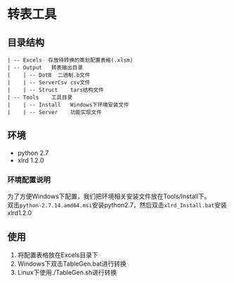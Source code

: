 
# 转表工具
## 目录结构
```
| -- Excels  存放待转换的策划配置表格(.xlsm)  
| -- Output   转表输出目录  
|    | -- DotB  二进制.b文件
|    | -- ServerCsv csv文件
|    | -- Struct    tars结构文件
| -- Tools    工具目录 
|    | -- Install   Windows下环境安装文件
|    | -- Server    功能实现文件
```
## 环境
* python 2.7
* xlrd 1.2.0
### 环境配置说明
为了方便Windows下配置，我们把环境相关安装文件放在Tools/Install下。  
双击`python-2.7.14.amd64.msi`安装python2.7，然后双击`xlrd_Install.bat`安装xlrd1.2.0
## 使用
1. 将配置表格放在Excels目录下  
2. Windows下双击TableGen.bat进行转换
3. Linux下使用./TableGen.sh进行转换